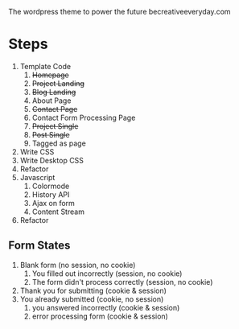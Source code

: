 The wordpress theme to power the future becreativeeveryday.com

# Steps
1. Template Code  
    1. ~~Homepage~~
    2. ~~Project Landing~~
    3. ~~Blog Landing~~
    4. About Page
    5. ~~Contact Page~~
    5. Contact Form Processing Page
    6. ~~Project Single~~
    7. ~~Post Single~~
    8. Tagged as page
2. Write CSS
2. Write Desktop CSS
3. Refactor
4. Javascript
    1. Colormode
    2. History API
    3. Ajax on form
    4. Content Stream
5. Refactor

## Form States
1. Blank form (no session, no cookie)
    1. You filled out incorrectly (session, no cookie)
    2. The form didn't process correctly (session, no cookie)
2. Thank you for submitting (cookie & session)
3. You already submitted (cookie, no session)
    1. you answered incorrectly (cookie & session)
    2. error processing form (cookie & session)
